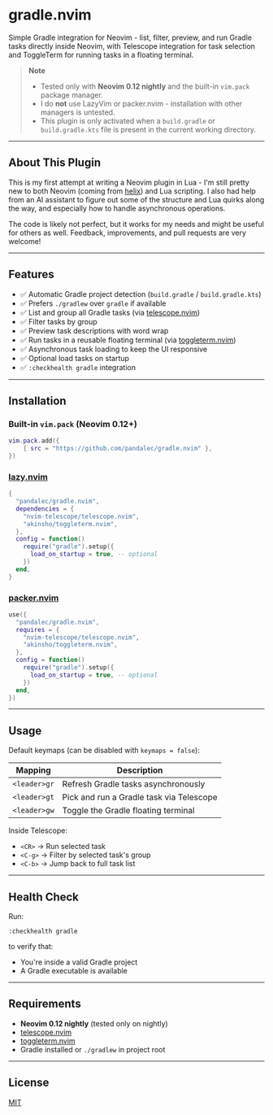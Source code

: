 # gradle.nvim

Simple Gradle integration for Neovim - list, filter, preview, and run Gradle tasks directly inside Neovim, with Telescope integration for task selection and ToggleTerm for running tasks in a floating terminal.

> **Note**
>
> - Tested only with **Neovim 0.12 nightly** and the built-in `vim.pack` package manager.
> - I do **not** use LazyVim or packer.nvim - installation with other managers is untested.
> - This plugin is only activated when a `build.gradle` or `build.gradle.kts` file is present in the current working directory.

---

## About This Plugin

This is my first attempt at writing a Neovim plugin in Lua - I'm still pretty new to both Neovim (coming from [helix](https://github.com/helix-editor/helix)) and Lua scripting. I also had help from an AI assistant to figure out some of the structure and Lua quirks along the way, and especially how to handle asynchronous operations.

The code is likely not perfect, but it works for my needs and might be useful for others as well. Feedback, improvements, and pull requests are very welcome!

---

## Features

- ✅ Automatic Gradle project detection (`build.gradle` / `build.gradle.kts`)
- ✅ Prefers `./gradlew` over `gradle` if available
- ✅ List and group all Gradle tasks (via [telescope.nvim](https://github.com/nvim-telescope/telescope.nvim))
- ✅ Filter tasks by group
- ✅ Preview task descriptions with word wrap
- ✅ Run tasks in a reusable floating terminal (via [toggleterm.nvim](https://github.com/akinsho/toggleterm.nvim))
- ✅ Asynchronous task loading to keep the UI responsive
- ✅ Optional load tasks on startup
- ✅ `:checkhealth gradle` integration

---

## Installation

### Built-in `vim.pack` (Neovim 0.12+)

```lua
vim.pack.add({
	{ src = "https://github.com/pandalec/gradle.nvim" },
})
```

### [lazy.nvim](https://github.com/folke/lazy.nvim)

```lua
{
  "pandalec/gradle.nvim",
  dependencies = {
    "nvim-telescope/telescope.nvim",
    "akinsho/toggleterm.nvim",
  },
  config = function()
    require("gradle").setup({
      load_on_startup = true, -- optional
    })
  end,
}
```

### [packer.nvim](https://github.com/wbthomason/packer.nvim)

```lua
use({
  "pandalec/gradle.nvim",
  requires = {
    "nvim-telescope/telescope.nvim",
    "akinsho/toggleterm.nvim",
  },
  config = function()
    require("gradle").setup({
      load_on_startup = true, -- optional
    })
  end,
})
```

---

## Usage

Default keymaps (can be disabled with `keymaps = false`):

| Mapping      | Description                              |
| ------------ | ---------------------------------------- |
| `<leader>gr` | Refresh Gradle tasks asynchronously      |
| `<leader>gt` | Pick and run a Gradle task via Telescope |
| `<leader>gw` | Toggle the Gradle floating terminal      |

Inside Telescope:

- `<CR>` → Run selected task
- `<C-g>` → Filter by selected task's group
- `<C-b>` → Jump back to full task list

---

## Health Check

Run:

```
:checkhealth gradle
```

to verify that:

- You're inside a valid Gradle project
- A Gradle executable is available

---

## Requirements

- **Neovim 0.12 nightly** (tested only on nightly)
- [telescope.nvim](https://github.com/nvim-telescope/telescope.nvim)
- [toggleterm.nvim](https://github.com/akinsho/toggleterm.nvim)
- Gradle installed or `./gradlew` in project root

---

## License

[MIT](LICENSE)
